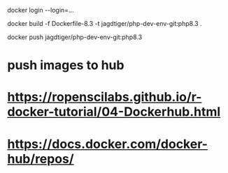 docker login --login=...

docker build -f Dockerfile-8.3 -t jagdtiger/php-dev-env-git:php8.3 .

docker push jagdtiger/php-dev-env-git:php8.3

# push images to hub
# https://ropenscilabs.github.io/r-docker-tutorial/04-Dockerhub.html
# https://docs.docker.com/docker-hub/repos/
